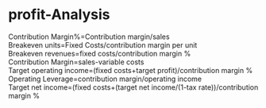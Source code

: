 profit-Analysis
===============
Contribution Margin%=Contribution margin/sales<br>
Breakeven units=Fixed Costs/contribution margin per unit<br>
Breakeven revenues=fixed costs/contribution margin %<br>
Contribution Margin=sales-variable costs<br>
Target operating income=(fixed costs+target profit)/contribution margin %<br>
Operating Leverage=contribution margin/operating income<br>
Target net income=(fixed costs+(target net income/(1-tax rate))/contribution margin %<br>
